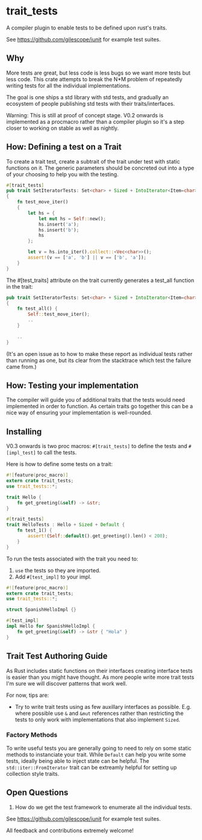 # trait_tests
A compiler plugin to enable tests to be defined upon rust's traits.

See https://github.com/gilescope/iunit for example test suites.

## Why

More tests are great, but less code is less bugs so we want more tests but less code. This crate attempts to break the N*M problem of repeatedly writing tests for all the individual implementations. 

The goal is one ships a std library with std tests, 
and gradually an ecosystem of people publishing std tests with their traits/interfaces.

Warning: This is still at proof of concept stage. V0.2 onwards is implemented as a procmacro rather than a compiler plugin so it's a step closer to working on stable as well as nightly.

## How: Defining a test on a Trait

To create a trait test, create a subtrait of the trait under test with static functions on it. The generic parameters should be concreted out into a type of your choosing to help you with the testing.

```rust
#[trait_tests]
pub trait SetIteratorTests: Set<char> + Sized + IntoIterator<Item=char>
{
    fn test_move_iter()
    {
        let hs = {
            let mut hs = Self::new();
            hs.insert('a');
            hs.insert('b');
            hs
        };

        let v = hs.into_iter().collect::<Vec<char>>();
        assert!(v == ['a', 'b'] || v == ['b', 'a']);
    }
}
```

The #[test_traits] attribute on the trait currently 
generates a test_all function in the trait:
```rust
pub trait SetIteratorTests: Set<char> + Sized + IntoIterator<Item=char>
{
    fn test_all() {
        Self::test_move_iter();
        ..
    }
    
    ..
}
```

(It's an open issue as to how to make these report as 
individual tests rather than running as one, but its clear 
from the stacktrace which test the failure came from.)

## How: Testing your implementation

The compiler will guide you of additional traits that the tests would need implemented in order to function. As certain traits go together this can be a nice way of ensuring your implementation is well-rounded.

## Installing

V0.3 onwards is two proc macros: `#[trait_tests]` to define the tests and `#[impl_test]` to call the tests.

Here is how to define some tests on a trait:

```rust
#![feature(proc_macro)]
extern crate trait_tests;
use trait_tests::*;

trait Hello {
    fn get_greeting(&self) -> &str;
}

#[trait_tests]
trait HelloTests : Hello + Sized + Default {
    fn test_1() {
        assert!(Self::default().get_greeting().len() < 200);
    }
}
```

To run the tests associated with the trait you need to:
   1. `use` the tests so they are imported.
   2. Add `#[test_impl]` to your impl.

```rust
#![feature(proc_macro)]
extern crate trait_tests;
use trait_tests::*;

struct SpanishHelloImpl {}

#[test_impl]
impl Hello for SpanishHelloImpl {
    fn get_greeting(&self) -> &str { "Hola" }
}
```

## Trait Test Authoring Guide

As Rust includes static functions on their interfaces creating interface tests is easier than you might have thought. As more people write more trait tests I'm sure we will discover patterns that work well.

For now, tips are:

   * Try to write trait tests using as few auxillary interfaces as possible. E.g. where possible use `&` and `&mut` references rather than restricting the tests to only work with implementations that also implement `Sized`.

### Factory Methods

To write useful tests you are generally going to need to rely 
on some static methods to instanciate your trait. While `Default`
can help you write some tests, ideally being able to inject state
can be helpful. The `std::iter::FromIterator` trait can be extreamly helpful for setting up collection style traits.

## Open Questions

  1. How do we get the test framework to enumerate 
  all the individual tests.
    
See https://github.com/gilescope/iunit for example test suites.

All feedback and contributions extremely welcome!